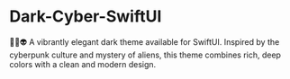 # Dark-Cyber-SwiftUI
🌈🌐👽 A vibrantly elegant dark theme available for SwiftUI. Inspired by the cyberpunk culture and mystery of aliens, this theme combines rich, deep colors with a clean and modern design.
